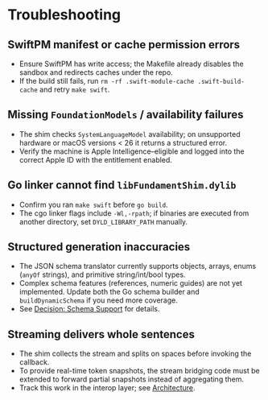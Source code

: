 # Troubleshooting

## SwiftPM manifest or cache permission errors

- Ensure SwiftPM has write access; the Makefile already disables the sandbox and redirects caches under the repo.  
- If the build still fails, run `rm -rf .swift-module-cache .swift-build-cache` and retry `make swift`.

## Missing `FoundationModels` / availability failures

- The shim checks `SystemLanguageModel` availability; on unsupported hardware or macOS versions < 26 it returns a structured error.  
- Verify the machine is Apple Intelligence–eligible and logged into the correct Apple ID with the entitlement enabled.

## Go linker cannot find `libFundamentShim.dylib`

- Confirm you ran `make swift` before `go build`.  
- The cgo linker flags include `-Wl,-rpath`; if binaries are executed from another directory, set `DYLD_LIBRARY_PATH` manually.

## Structured generation inaccuracies

- The JSON schema translator currently supports objects, arrays, enums (`anyOf` strings), and primitive string/int/bool types.  
- Complex schema features (references, numeric guides) are not yet implemented. Update both the Go schema builder and `buildDynamicSchema` if you need more coverage.  
- See [Decision: Schema Support](../../decisions/notes/schema_support.md) for details.

## Streaming delivers whole sentences

- The shim collects the stream and splits on spaces before invoking the callback.  
- To provide real-time token snapshots, the stream bridging code must be extended to forward partial snapshots instead of aggregating them.  
- Track this work in the interop layer; see [Architecture](../../product/design/architecture.md).
